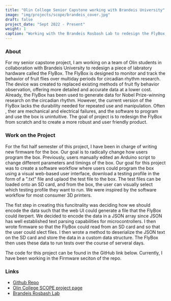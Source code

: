 ```yaml
---
title: "Olin College Senior Capstone working with Brandeis University"
image: "img/projects/scope/brandeis_cover.jpg"
draft: false
project_date: "Sept 2022 - Present"
weight: 1
caption: "Working with the Brandeis Rosbash Lab to redesign the FlyBox, a Drosophila Activity Monitor"
---
```


### About

For my senior capstone project, I am working on a team of Olin students in collaboration with Brandeis University to redesign a piece of labratory hardware called the FlyBox. The FlyBox is designed to monitor and track the behavior of fruit flies over multiday periods for circadian rhythm research. The device was created to replaced existing methods of fruit fly behavior observation, offering more detailed and accurate data at a lower cost. Already, the FlyBox has been used to generate data for Nobel Prize-winning research on the circadian rhythm. However, the current version of the FlyBox lacks the durability needed for repeated use and manipulation. Often , ther are mechanical and electrical failures, and the software to program and use the box is unintuitive. The goal of project is to redesign the FlyBox from scratch and to create a more robust and user friendly product.

### Work on the Project

For the fist half semester of this project, I have been in charge of writing new firmware for the box. Our goal is to radically change how users program the box. Previously, users manually edited an Arduino script to change different parameters and timings of the box. Our goal for this project was to create a software workflow where users could program the box using a visual web-based user interface, download a testing profile in the form of a ".txt" file and uplaod the test file to the box. The test files can be loaded onto an SD card, and from the box, the user can visually select which testing profile they want to run. We were inspired by the software workflow for most consumer 3D printers. 

The fist step in creating this funcitnality was deciding how we should encode the data such that the web UI could generate a file that the FlyBox could iterpert. We decided to encode the data in a JSON array since JSON has well established text parsing capabilities for microcontrollers. I then wrote firmware so that the FlyBox could read from an SD card and so that the user could slect files. I then wrote a method to deserialize the JSON text on the SD card and store the data in a custom data structure. The FlyBox then uses these data to run tests over the course of serveral days.

The code for this project can be found in the GitHub link below. Currently, I have been working in the Firmware seciton of the repo. 


### Links
- [Github Repo](https://github.com/ctallum/FlyBox)
- [Olin College SCOPE project page](https://www.olin.edu/research/brandeis-university-rosbash-lab)
- [Brandeis Rosbash Lab](http://www.bio.brandeis.edu/rosbash-lab/index.php/research/)